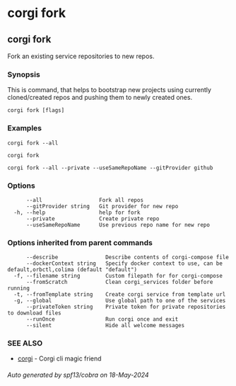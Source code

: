 # corgi fork

## corgi fork

Fork an existing service repositories to new repos.

### Synopsis

This is command, that helps to bootstrap new projects using currently cloned/created repos and pushing them to newly created ones.

```
corgi fork [flags]
```

### Examples

```
corgi fork --all

corgi fork

corgi fork --all --private --useSameRepoName --gitProvider github
```

### Options

```
      --all                  Fork all repos
      --gitProvider string   Git provider for new repo
  -h, --help                 help for fork
      --private              Create private repo
      --useSameRepoName      Use previous repo name for new repo
```

### Options inherited from parent commands

```
      --describe               Describe contents of corgi-compose file
      --dockerContext string   Specify docker context to use, can be default,orbctl,colima (default "default")
  -f, --filename string        Custom filepath for for corgi-compose
      --fromScratch            Clean corgi_services folder before running
  -t, --fromTemplate string    Create corgi service from template url
  -g, --global                 Use global path to one of the services
      --privateToken string    Private token for private repositories to download files
      --runOnce                Run corgi once and exit
      --silent                 Hide all welcome messages
```

### SEE ALSO

* [corgi](corgi)	 - Corgi cli magic friend

###### Auto generated by spf13/cobra on 18-May-2024
